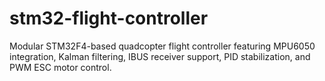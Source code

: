 # stm32-flight-controller
Modular STM32F4-based quadcopter flight controller featuring MPU6050 integration, Kalman filtering, IBUS receiver support, PID stabilization, and PWM ESC motor control.
